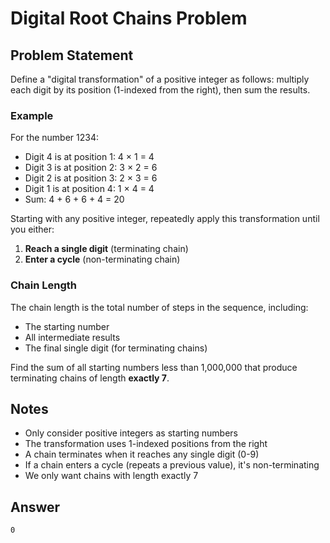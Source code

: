 # Digital Root Chains Problem

## Problem Statement

Define a "digital transformation" of a positive integer as follows: multiply each digit by its position (1-indexed from the right), then sum the results.

### Example

For the number 1234:

- Digit 4 is at position 1: 4 × 1 = 4
- Digit 3 is at position 2: 3 × 2 = 6
- Digit 2 is at position 3: 2 × 3 = 6
- Digit 1 is at position 4: 1 × 4 = 4
- Sum: 4 + 6 + 6 + 4 = 20

Starting with any positive integer, repeatedly apply this transformation until you either:

1. **Reach a single digit** (terminating chain)
2. **Enter a cycle** (non-terminating chain)

### Chain Length

The chain length is the total number of steps in the sequence, including:

- The starting number
- All intermediate results
- The final single digit (for terminating chains)

Find the sum of all starting numbers less than 1,000,000 that produce terminating chains of length **exactly 7**.

## Notes

- Only consider positive integers as starting numbers
- The transformation uses 1-indexed positions from the right
- A chain terminates when it reaches any single digit (0-9)
- If a chain enters a cycle (repeats a previous value), it's non-terminating
- We only want chains with length exactly 7

## Answer

```
0
```
